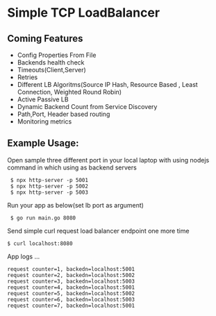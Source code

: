 # Simple TCP  LoadBalancer

## Coming Features
* Config Properties From File
* Backends health check
* Timeouts(Client,Server)
* Retries
* Different LB Algoritms(Source IP Hash, Resource Based , Least Connection, Weighted Round Robin)
* Active Passive LB
* Dynamic Backend Count from Service Discovery
* Path,Port, Header based routing
* Monitoring metrics

## Example Usage:
Open sample three different port in your local laptop with using nodejs command in which using as  backend servers
```bazaar
 $ npx http-server -p 5001
 $ npx http-server -p 5002
 $ npx http-server -p 5003
```
Run your app as below(set lb port as argument)
```bazaar
 $ go run main.go 8080
```
Send simple curl request load balancer endpoint one more time
```bazaar
$ curl localhost:8080
```
App logs ...
```bazaar
request counter=1, backedn=localhost:5001
request counter=2, backedn=localhost:5002
request counter=3, backedn=localhost:5003
request counter=4, backedn=localhost:5001
request counter=5, backedn=localhost:5002
request counter=6, backedn=localhost:5003
request counter=7, backedn=localhost:5001
```